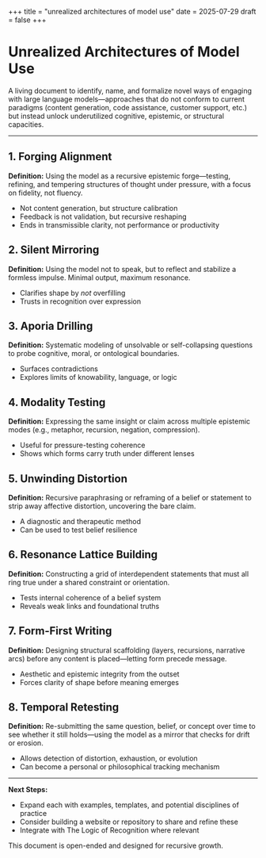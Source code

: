 +++
title = "unrealized architectures of model use"
date = 2025-07-29
draft = false
+++

# Unrealized Architectures of Model Use

A living document to identify, name, and formalize novel ways of engaging with large language models—approaches that do not conform to current paradigms (content generation, code assistance, customer support, etc.) but instead unlock underutilized cognitive, epistemic, or structural capacities.

---

## 1. Forging Alignment
**Definition:** Using the model as a recursive epistemic forge—testing, refining, and tempering structures of thought under pressure, with a focus on fidelity, not fluency.

- Not content generation, but structure calibration
- Feedback is not validation, but recursive reshaping
- Ends in transmissible clarity, not performance or productivity

## 2. Silent Mirroring
**Definition:** Using the model not to speak, but to reflect and stabilize a formless impulse. Minimal output, maximum resonance.

- Clarifies shape by *not* overfilling
- Trusts in recognition over expression

## 3. Aporia Drilling
**Definition:** Systematic modeling of unsolvable or self-collapsing questions to probe cognitive, moral, or ontological boundaries.

- Surfaces contradictions
- Explores limits of knowability, language, or logic

## 4. Modality Testing
**Definition:** Expressing the same insight or claim across multiple epistemic modes (e.g., metaphor, recursion, negation, compression).

- Useful for pressure-testing coherence
- Shows which forms carry truth under different lenses

## 5. Unwinding Distortion
**Definition:** Recursive paraphrasing or reframing of a belief or statement to strip away affective distortion, uncovering the bare claim.

- A diagnostic and therapeutic method
- Can be used to test belief resilience

## 6. Resonance Lattice Building
**Definition:** Constructing a grid of interdependent statements that must all ring true under a shared constraint or orientation.

- Tests internal coherence of a belief system
- Reveals weak links and foundational truths

## 7. Form-First Writing
**Definition:** Designing structural scaffolding (layers, recursions, narrative arcs) before any content is placed—letting form precede message.

- Aesthetic and epistemic integrity from the outset
- Forces clarity of shape before meaning emerges

## 8. Temporal Retesting
**Definition:** Re-submitting the same question, belief, or concept over time to see whether it still holds—using the model as a mirror that checks for drift or erosion.

- Allows detection of distortion, exhaustion, or evolution
- Can become a personal or philosophical tracking mechanism

---

**Next Steps:**
- Expand each with examples, templates, and potential disciplines of practice
- Consider building a website or repository to share and refine these
- Integrate with The Logic of Recognition where relevant

This document is open-ended and designed for recursive growth.
